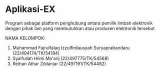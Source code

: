 # Aplikasi-EX
Program sebagai platform penghubung antara pemilik limbah elektronik dengan pihak lain yang membutuhkan atau produsen elektronik tersebut 

NAMA KELOMPOK:
1. Muhammad Fajrulfalaq Izzulfirdausyah Suryaprabandaru (22/494174/TK/54184)
2. Syaifullah Hilmi Ma'arij (22/497775/TK/54568)
3. Reihan Athar Zildaniar (22/497191/TK/54482)

